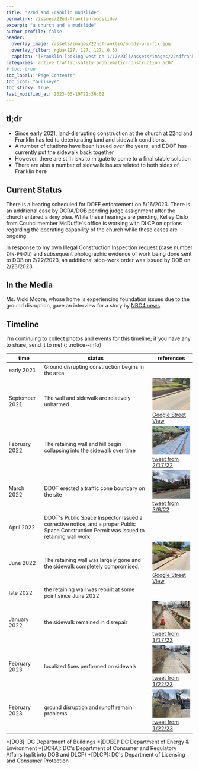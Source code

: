 ```yaml
---
title: "22nd and Franklin mudslide"
permalink: /issues/22nd-franklin-modslide/
excerpt: "a church and a mudslide"
author_profile: false
header:
  overlay_image: /assets/images/22ndfranklin/muddy-pre-fix.jpg
  overlay_filter: rgba(127, 127, 127, 0.5)
  caption: "[Franklin looking west on 1/17/23](/assets/images/22ndfranklin/muddy-pre-fix.jpg)"
categories: active traffic-safety problematic-construction 5c07
# toc: true
toc_label: "Page Contents"
toc_icon: "bullseye"
toc_sticky: true
last_modified_at: 2023-03-19T21:36:02
---
```

<meta name="format-detection" content="telephone=no"/>
<div id="development-map" class="map-container"></div>

## tl;dr
- Since early 2021, land-disrupting construction at the church at 22nd and Franklin has led to deteriorating land and sidewalk conditions.
- A number of citations have been issued over the years, and DDOT has currently put the sidewalk back together
- However, there are still risks to mitgate to come to a final stable solution
- There are also a number of sidewalk issues related to both sides of Franklin here

## Current Status
There is a hearing scheduled for DOEE enforcement on 5/16/2023. There is an additional case by DCRA/DOB pending judge assignment after the church entered a `deny` plea. While these hearings are pending, Kelley Cislo from Councilmember McDuffie's office is working with DLCP on options regarding the operating capability of the church while these cases are ongoing

In response to my own Illegal Construction Inspection request (case number `Z4N-PNN7U`) and subsequent photographic evidence of work being done sent to DOB on 2/22/2023, an additional stop-work order was issued by DOB on 2/23/2023.

## In the Media
Ms. Vicki Moore, whose home is experiencing foundation issues due to the ground disruption, gave an interview for a story by [NBC4 news](https://www.nbcwashington.com/news/local/its-a-mess-mudslide-next-door-threatens-dc-residents-home/3163475/).

## Timeline

I'm continuing to collect photos and events for this timeline; if you have any to share, send it to me!
{: .notice--info}

|time|status|references|
|---|---|---|
|early 2021|Ground disrupting construction begins in the area||
|September 2021|The wall and sidewalk are relatively unharmed|<img src="/assets/images/22ndfranklin/9-2021-streetview.jpg" width="200px"/><br/>[Google Street View](https://www.google.com/maps/@38.9256014,-76.9738305,3a,75y,220.21h,73.93t/data=!3m7!1e1!3m5!1s71kO-PcThuo8O4HCxxM2VA!2e0!5s20210901T000000!7i16384!8i8192)|
|February 2022|The retaining wall and hill begin collapsing into the sidewalk over time|<img src="/assets/images/22ndfranklin/2-2022-aarondenutweet.jpg" width="200px"/><br/>[tweet from 2/17/22](https://twitter.com/AaronDeNu/status/1494443842552184833)|
|March 2022|DDOT erected a traffic cone boundary on the site|<img src="/assets/images/22ndfranklin/3-2022-aarondenutweet.jpg" width="200px"/><br/>[tweet from 3/6/22](https://twitter.com/AaronDeNu/status/1500606095097798659)|
|April 2022|DDOT's Public Space Inspector issued a corrective notice, and a proper Public Space Construction Permit was issued to retaining wall work||
|June 2022|The retaining wall was largely gone and the sidewalk completely compromised.|<img src="/assets/images/22ndfranklin/6-2022-streetview.jpg" width="200px"/><br/>[Google Street View](https://www.google.com/maps/@38.9255702,-76.9738167,3a,75y,220.21h,73.93t/data=!3m7!1e1!3m5!1sZFHZmVhsBqAj-FO7-9U2NA!2e0!5s20220601T000000!7i16384!8i8192)|
|late 2022|the retaining wall was rebuilt at some point since June 2022||
|January 2022|the sidewalk remained in disrepair|<img src="/assets/images/22ndfranklin/1-2023-vjtweet.jpg" width="200px"/><br/>[tweet from 1/17/23](https://twitter.com/VJKapur/status/1615456860752203776)|
|February 2023|localized fixes performed on sidewalk|<img src="/assets/images/22ndfranklin/2-2023-vjtweet.jpg" width="200px"/><br/>[tweet from 1/22/23](https://twitter.com/VJKapur/status/1615456860752203776)|
|February 2023|ground disruption and runoff remain problems|<img src="/assets/images/22ndfranklin/2-2023-vjtweet-2.jpg" width="200px"/><br/>[tweet from 1/22/23](https://twitter.com/VJKapur/status/1628513850839470081)|


*[DOB]: DC Department of Buildings
*[DOEE]: DC Department of Energy & Environment
*[DCRA]: DC's Department of Consumer and Regulatory Affairs (split into DOB and DLCP)
*[DLCP]: DC's Department of Licensing and Consumer Protection

<script>
var map = L.map('development-map',  {
      zoomSnap: 0.25
  }).setView([38.925584375788354, -76.97315317893013], 18.5);
  L.tileLayer('https://{s}.tile.openstreetmap.org/{z}/{x}/{y}.png', {
      maxZoom: 19,
      attribution: '© OpenStreetMap'
  }).addTo(map);

  var polygon = L.polygon([[38.92536043535926, -76.97404377155027], [38.92552288934426, -76.97403955297732], [38.92552288934426, -76.97368519284896], [38.92535387155406, -76.97368941142193], [38.92536043535926, -76.97404377155027]], {color: 'red'}).addTo(map);

  //var polygon = L.polygon([[38.92566784207662, -76.97415096071829], [38.92566992873257, -76.97225463887897], [38.92563028225906, -76.97225732108807], [38.92563028225906, -76.9741214564181], [38.92566784207662, -76.97415096071829]], {color: 'orange'}).addTo(map);

  //var polygon = L.polygon([[38.92552594932813, -76.97368693854261], [38.92545291618519, -76.97368962075173], [38.925446656198, -76.97225463887897], [38.92552803598826, -76.97231364747933], [38.92552594932813, -76.97368693854261]], {color: 'yellow'}).addTo(map);
</script>
